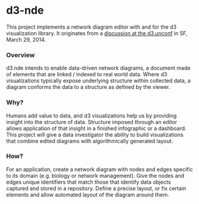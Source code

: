 d3-nde
======

This project implements a network diagram editor with and for the d3 visualization library.  It originates from a [discussion at the d3.unconf](http://bl.ocks.org/StewartNoyce/9962365) in SF, March 29, 2014.

### Overview

d3.nde intends to enable data-driven network diagrams, a document made of elements that are linked / indexed to real world data.  Where d3 visualizations typically expose underlying structure within collected data, a diagram conforms the data to a structure as defined by the viewer.  

### Why?

Humans add value to data, and d3 visualizations help us by providing insight into the structure of data.  Structure imposed through an editor allows application of that insight in a finished infographic or a dashboard.  This project will give a data investigator the ability to build visualizations that combine edited diagrams with algorithmically generated layout.

### How?  

For an application, create a network diagram with nodes and edges specific to its domain (e.g. biology or network management).  Give the nodes and edges unique identifiers that match those that identify data objects captured and stored in a repository.  Define a precise layout, or fix certain elements and allow automated layout of the diagram around them. 
